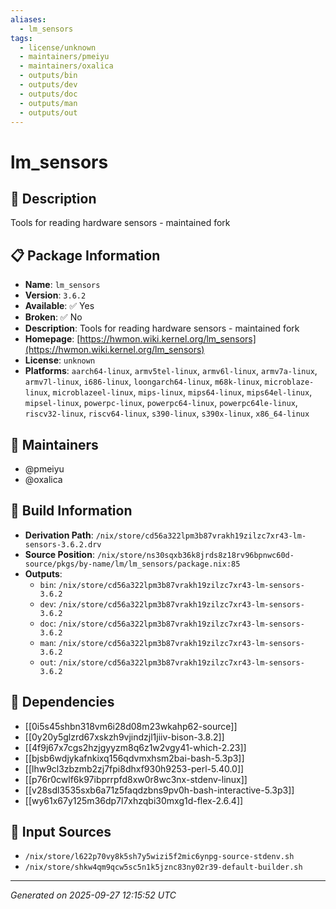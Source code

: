 ```yaml
---
aliases:
  - lm_sensors
tags:
  - license/unknown
  - maintainers/pmeiyu
  - maintainers/oxalica
  - outputs/bin
  - outputs/dev
  - outputs/doc
  - outputs/man
  - outputs/out
---
```


# lm_sensors

## 📝 Description

Tools for reading hardware sensors - maintained fork

## 📋 Package Information

- **Name**: `lm_sensors`
- **Version**: `3.6.2`
- **Available**: ✅ Yes
- **Broken**: ✅ No
- **Description**: Tools for reading hardware sensors - maintained fork
- **Homepage**: [https://hwmon.wiki.kernel.org/lm_sensors](https://hwmon.wiki.kernel.org/lm_sensors)
- **License**: `unknown`
- **Platforms**: `aarch64-linux`, `armv5tel-linux`, `armv6l-linux`, `armv7a-linux`, `armv7l-linux`, `i686-linux`, `loongarch64-linux`, `m68k-linux`, `microblaze-linux`, `microblazeel-linux`, `mips-linux`, `mips64-linux`, `mips64el-linux`, `mipsel-linux`, `powerpc-linux`, `powerpc64-linux`, `powerpc64le-linux`, `riscv32-linux`, `riscv64-linux`, `s390-linux`, `s390x-linux`, `x86_64-linux`
## 👥 Maintainers

- @pmeiyu
- @oxalica


## 🔧 Build Information

- **Derivation Path**: `/nix/store/cd56a322lpm3b87vrakh19zilzc7xr43-lm-sensors-3.6.2.drv`
- **Source Position**: `/nix/store/ns30sqxb36k8jrds8z18rv96bpnwc60d-source/pkgs/by-name/lm/lm_sensors/package.nix:85`
- **Outputs**:
  - `bin`:  `/nix/store/cd56a322lpm3b87vrakh19zilzc7xr43-lm-sensors-3.6.2`
  - `dev`:  `/nix/store/cd56a322lpm3b87vrakh19zilzc7xr43-lm-sensors-3.6.2`
  - `doc`:  `/nix/store/cd56a322lpm3b87vrakh19zilzc7xr43-lm-sensors-3.6.2`
  - `man`:  `/nix/store/cd56a322lpm3b87vrakh19zilzc7xr43-lm-sensors-3.6.2`
  - `out`:  `/nix/store/cd56a322lpm3b87vrakh19zilzc7xr43-lm-sensors-3.6.2`

## 🔗 Dependencies

- [[0i5s45shbn318vm6i28d08m23wkahp62-source]]
- [[0y20y5glzrd67xskzh9vjindzjl1jiiv-bison-3.8.2]]
- [[4f9j67x7cgs2hzjgyyzm8q6z1w2vgy41-which-2.23]]
- [[bjsb6wdjykafnkixq156qdvmxhsm2bai-bash-5.3p3]]
- [[lhw9cl3zbzmb2zj7fpi8dhxf930h9253-perl-5.40.0]]
- [[p76r0cwlf6k97ibprrpfd8xw0r8wc3nx-stdenv-linux]]
- [[v28sdl3535sxb6a71z5faqdzbns9pv0h-bash-interactive-5.3p3]]
- [[wy61x67y125m36dp7l7xhzqbi30mxg1d-flex-2.6.4]]

## 📁 Input Sources

- `/nix/store/l622p70vy8k5sh7y5wizi5f2mic6ynpg-source-stdenv.sh`
- `/nix/store/shkw4qm9qcw5sc5n1k5jznc83ny02r39-default-builder.sh`

---
*Generated on 2025-09-27 12:15:52 UTC*
